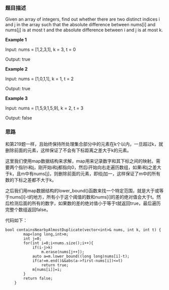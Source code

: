 ### 题目描述

Given an array of integers, find out whether there are two distinct indices i and j in the array such that the absolute difference between nums[i] and nums[j] is at most t and the absolute difference between i and j is at most k.

**Example 1**

Input: nums = [1,2,3,1], k = 3, t = 0

Output: true

**Example 2**

Input: nums = [1,0,1,1], k = 1, t = 2

Output: true

**Example 3**

Input: nums = [1,5,9,1,5,9], k = 2, t = 3

Output: false

### 思路

和第219题一样，且始终保持所处理集合部分中的元素在k个以内，一旦超过k，就删除前面的元素，这样保证了不会有下标距离之差大于k的元素。

这里我们使用map数据结构来求解，map用来记录数字和其下标之间的映射。需要两个指针i和j，刚开始i和j都指向0，然后i开始向右走遍历数组，如果i和j之差大于k，且m中有nums[j]，则删除前面的元素，即给j加一，这样保证了m中的所有数的下标之差都不大于k。

之后我们用map数据结构的lower_bound()函数来找一个特定范围，就是大于或等于nums[i]-t的地方，所有小于这个阈值的数和nums[i]的差的绝对值会大于t。然后检测后面的所有的数字，如果数的差的绝对值小于等于t就返回true，最后遍历完整个数组返回false。

代码如下：

```
bool containsNearbyAlmostDuplicate(vector<int>& nums, int k, int t) {
        map<long long,int>m;
        int j=0;
        for(int i=0;i<nums.size();i++){
            if(i-j>k)
                m.erase(nums[j++]);
            auto a=m.lower_bound((long long)nums[i]-t);
            if(a!=m.end()&&abs(a->first-nums[i])<=t)
                return true;
            m[nums[i]]=i;
        }
        return false;     
    }
```
